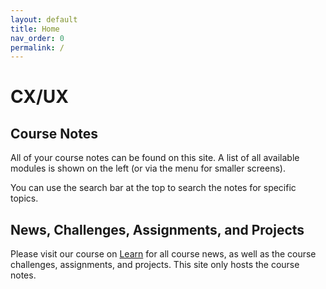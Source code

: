 ```yaml
---
layout: default
title: Home
nav_order: 0
permalink: /
---
```


# CX/UX

## Course Notes 

All of your course notes can be found on this site. A list of all available modules is shown on the left (or via the menu for smaller screens).

You can use the search bar at the top to search the notes for specific topics.

## News, Challenges, Assignments, and Projects

Please visit our course on [Learn](https://learn.rrc.ca) for all course news, as well as the course challenges, assignments, and projects. This site only hosts the course notes.
